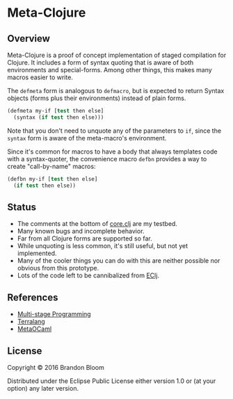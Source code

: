 # Meta-Clojure

## Overview

Meta-Clojure is a proof of concept implementation of staged compilation for
Clojure. It includes a form of syntax quoting that is aware of both
environments and special-forms. Among other things, this makes many macros
easier to write.

The `defmeta` form is analogous to `defmacro`, but is expected to return
Syntax objects (forms plus their environments) instead of plain forms.

```clojure
(defmeta my-if [test then else]
  (syntax (if test then else)))
```

Note that you don't need to unquote any of the parameters to `if`, since the
`syntax` form is aware of the meta-macro's environment.

Since it's common for macros to have a body that always templates code with
a syntax-quoter, the convenience macro `defbn` provides a way to create
"call-by-name" macros:

```clojure
(defbn my-if [test then else]
  (if test then else))
```

## Status


- The comments at the bottom of [core.clj](./src/metaclj/core.clj) are my
  testbed.
- Many known bugs and incomplete behavior.
- Far from all Clojure forms are supported so far.
- While unquoting is less common, it's still useful, but not yet implemented.
- Many of the cooler things you can do with this are neither possible nor
  obvious from this prototype.
- Lots of the code left to be cannibalized from [EClj][4].

## References

- [Multi-stage Programming][1]
- [Terralang][2]
- [MetaOCaml][3]

## License

Copyright © 2016 Brandon Bloom

Distributed under the Eclipse Public License either version 1.0 or (at
your option) any later version.

[1]: https://www.cs.rice.edu/~taha/MSP/
[2]: http://terralang.org/
[3]: http://okmij.org/ftp/ML/MetaOCaml.html
[4]: https://github.com/brandonbloom/eclj
